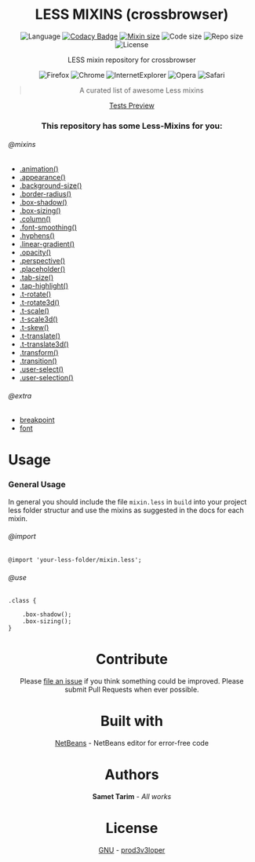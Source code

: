 <div align="center">

# LESS MIXINS (crossbrowser)

![Language](https://img.shields.io/github/languages/top/prod3v3loper/less-mixins.svg?style=flat "Language")
[![Codacy Badge](https://api.codacy.com/project/badge/Grade/efa65cea683f45e9b92aeaf4d2c9ae8e)](https://www.codacy.com/app/prod3v3loper/less-mixins?utm_source=github.com&amp;utm_medium=referral&amp;utm_content=prod3v3loper/less-mixins&amp;utm_campaign=Badge_Grade)
[![Mixin size](https://img.shields.io/github/size/prod3v3loper/less-mixins/mixin.less.svg?style=flat "Mixin size")](https://github.com/prod3v3loper/less-mixins/blob/master/mixin.less)
![Code size](https://img.shields.io/github/languages/code-size/prod3v3loper/less-mixins.svg?style=flat "Code size")
![Repo size](https://img.shields.io/github/repo-size/prod3v3loper/less-mixins.svg?style=flat "Repo size")
![License](https://img.shields.io/github/license/prod3v3loper/less-mixins.svg?style=flat "License")

LESS mixin repository for crossbrowser

![Firefox](https://github.com/prod3v3loper/less-mixins/blob/master/test/img/ff.gif "Firefox")
![Chrome](https://github.com/prod3v3loper/less-mixins/blob/master/test/img/g.gif "Google")
![InternetExplorer](https://github.com/prod3v3loper/less-mixins/blob/master/test/img/ie.gif "InternetExplorer")
![Opera](https://github.com/prod3v3loper/less-mixins/blob/master/test/img/o.gif "Opera")
![Safari](https://github.com/prod3v3loper/less-mixins/blob/master/test/img/s.gif "Safari")

> A curated list of awesome Less mixins

[Tests Preview](test/img/tests.png)

### This repository has some Less-Mixins for you:

</div>

###### @mixins

* [.animation()](partials/_animation.less)
* [.appearance()](partials/_appearance.less)
* [.background-size()](partials/_background-size.less)
* [.border-radius()](partials/_border-radius.less)
* [.box-shadow()](partials/_box-shadow.less)
* [.box-sizing()](partials/_box-sizing.less)
* [.column()](partials/_column.less)
* [.font-smoothing()](partials/_font-smoothing.less)
* [.hyphens()](partials/_hyphens.less)
* [.linear-gradient()](partials/_linear-gradient.less)
* [.opacity()](partials/_opacity.less)
* [.perspective()](partials/_perspective.less)
* [.placeholder()](partials/_placeholder.less)
* [.tab-size()](partials/_tab-size.less)
* [.tap-highlight()](partials/_tap-highlight.less)
* [.t-rotate()](partials/_transform-rotate.less)
* [.t-rotate3d()](partials/_transform-rotate3d.less)
* [.t-scale()](partials/_transform-scale.less)
* [.t-scale3d()](partials/_transform-scale3d.less)
* [.t-skew()](partials/_transform-skew.less)
* [.t-translate()](partials/_transform-translate.less)
* [.t-translate3d()](partials/_transform-translate3d.less)
* [.transform()](partials/_transform.less)
* [.transition()](partials/_transition.less)
* [.user-select()](partials/_user-select.less)
* [.user-selection()](partials/_user-select.less)

###### @extra

* [breakpoint](partials/_breakpoint.less)
* [font](partials/_font.less)

# Usage

### General Usage

In general you should include the file `mixin.less` in `build` into your 
project less folder structur and use the mixins as suggested in the docs for each mixin.

###### @import

```less
@import 'your-less-folder/mixin.less';
```

###### @use

```less
.class {
    
    .box-shadow();
    .box-sizing();
}
```
<div align="center">

# Contribute

Please [file an issue](https://github.com/Samettarim/less-mixins/issues) if you
think something could be improved. Please submit Pull Requests when ever
possible.

# Built with

[NetBeans](https://netbeans.org/) - NetBeans editor for error-free code

# Authors

**Samet Tarim** - *All works*

# License

[GNU](https://github.com/prod3v3loper/less-mixins/blob/master/LICENSE) - [prod3v3loper](https://www.tnado.com/author/prod3v3loper/)

</div>